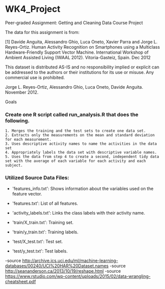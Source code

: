 # WK4_Project
Peer-graded Assignment: Getting and Cleaning Data Course Project

The data for this assignment is from:

[1] Davide Anguita, Alessandro Ghio, Luca Oneto, Xavier Parra and Jorge L. Reyes-Ortiz. Human Activity Recognition on Smartphones using a Multiclass Hardware-Friendly Support Vector Machine. International Workshop of Ambient Assisted Living (IWAAL 2012). Vitoria-Gasteiz, Spain. Dec 2012

This dataset is distributed AS-IS and no responsibility implied or explicit can be addressed to the authors or their institutions for its use or misuse. Any commercial use is prohibited.

Jorge L. Reyes-Ortiz, Alessandro Ghio, Luca Oneto, Davide Anguita. November 2012.

Goals

### Create one R script called run_analysis.R that does the following.

    1. Merges the training and the test sets to create one data set.
    2. Extracts only the measurements on the mean and standard deviation for each measurement. 
    3. Uses descriptive activity names to name the activities in the data set
    4. Appropriately labels the data set with descriptive variable names. 
    5. Uses the data from step 4 to create a second, independent tidy data set with the average of each variable for each activity and each subject.


### Utilized Source Data Files:

- 'features_info.txt': Shows information about the variables used on the feature vector.
- 'features.txt': List of all features.

- 'activity_labels.txt': Links the class labels with their activity name.

- 'train/X_train.txt': Training set.
- 'train/y_train.txt': Training labels.

- 'test/X_test.txt': Test set.
- 'test/y_test.txt': Test labels.

-source http://archive.ics.uci.edu/ml/machine-learning-databases/00240/UCI%20HAR%20Dataset.names
-source http://seananderson.ca/2013/10/19/reshape.html
-source https://www.rstudio.com/wp-content/uploads/2015/02/data-wrangling-cheatsheet.pdf



